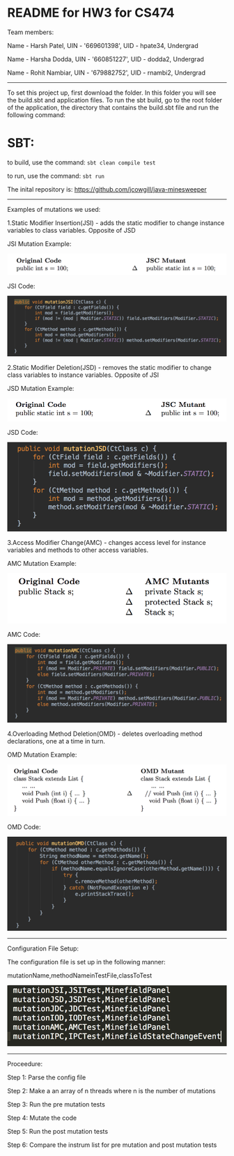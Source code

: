 # README for HW3 for CS474

Team members:

Name - Harsh Patel, UIN - '669601398', UID - hpate34, Undergrad

Name - Harsha Dodda, UIN - '660851227', UID - dodda2, Undergrad

Name - Rohit Nambiar, UIN - '679882752', UID - rnambi2, Undergrad

----------------------------------- 

To set this project up, first download the folder. In this folder you will see the build.sbt and application files.
To run the sbt build, go to the root folder of the application, the directory that contains the build.sbt file
and run the following command:

# SBT:

to build, use the command: ```sbt clean compile test```

to run, use the command: ```sbt run```

The inital repository is: https://github.com/jcowgill/java-minesweeper

------------------------------------

Examples of mutations we used:

1.Static Modifier Insertion(JSI) - adds the static modifier to change instance variables to class variables. Opposite of JSD 

JSI Mutation Example: 

![Scheme](/Images/JSI.png)

JSI Code:

![Scheme](/Images/JSIcode.png)

2.Static Modifier Deletion(JSD) - removes the static modifier to change class variables to instance variables. Opposite of JSI

JSD Mutation Example:

![Scheme](/Images/JSD.png)

JSD Code:

![Scheme](/Images/JSDcode.png)

3.Access Modifier Change(AMC) - changes access level for instance variables and methods to other access variables.

AMC Mutation Example:

![Scheme](/Images/AMC.png)

AMC Code:

![Scheme](/Images/AMCcode.png)

4.Overloading Method Deletion(OMD) - deletes overloading method declarations, one at a time in turn.

OMD Mutation Example:

![Scheme](/Images/OMD.png)

OMD Code:

![Scheme](/Images/OMDcode.png)

-------------------------------------

Configuration File Setup:

The configuration file is set up in the following manner:

mutationName,methodNameinTestFile,classToTest

![Scheme](/Images/configFile.png)

-------------------------------------

Proceedure:

Step 1: Parse the config file

Step 2: Make a an array of n threads where n is the number of mutations 

Step 3: Run the pre mutation tests

Step 4: Mutate the code

Step 5: Run the post mutation tests

Step 6: Compare the instrum list for pre mutation and post mutation tests
